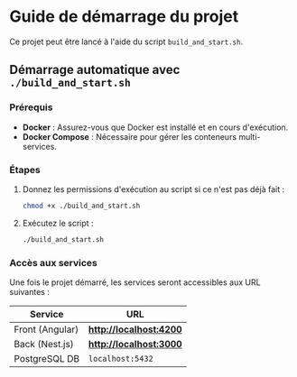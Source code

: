 # Guide de démarrage du projet

Ce projet peut être lancé à l'aide du script `build_and_start.sh`.

## Démarrage automatique avec `./build_and_start.sh`

### Prérequis
- **Docker** : Assurez-vous que Docker est installé et en cours d'exécution.
- **Docker Compose** : Nécessaire pour gérer les conteneurs multi-services.

### Étapes
1. Donnez les permissions d'exécution au script si ce n'est pas déjà fait :
   ```sh
   chmod +x ./build_and_start.sh
   ```
2. Exécutez le script :
   ```sh
   ./build_and_start.sh
   ```

### Accès aux services
Une fois le projet démarré, les services seront accessibles aux URL suivantes :

| Service       | URL                          |
|---------------|------------------------------|
| Front (Angular)    | **[http://localhost:4200](http://localhost:4200)** |
| Back (Nest.js)   | **[http://localhost:3000](http://localhost:3000)** |
| PostgreSQL DB | `localhost:5432`             |